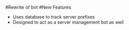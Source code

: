 #Rewrite of bot
#New Features
* Uses database to track server prefixes
* Designed to act as a server management bot as well